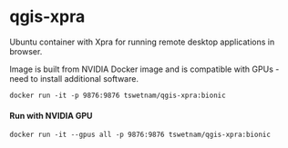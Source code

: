 # qgis-xpra

Ubuntu container with Xpra for running remote desktop applications in browser.

Image is built from NVIDIA Docker image and is compatible with GPUs - need to install additional software.

```
docker run -it -p 9876:9876 tswetnam/qgis-xpra:bionic 
```

#### Run with NVIDIA GPU

```
docker run -it --gpus all -p 9876:9876 tswetnam/qgis-xpra:bionic 
```
